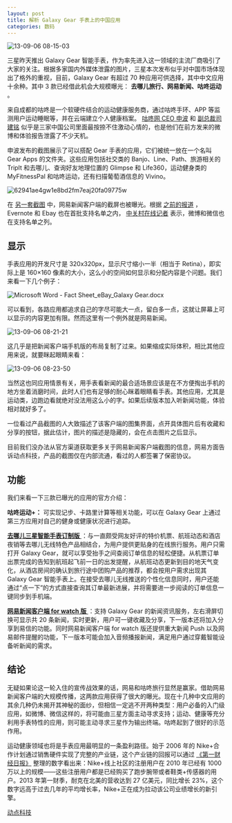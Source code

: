 ```yaml
---
layout: post
title: 解析 Galaxy Gear 手表上的中国应用
categories: 数码
---
```


![13-09-06 08-15-03](http://ww1.sinaimg.cn/large/4b91f9d5gy1fum32202swj20qt0ich3w.jpg)

三星昨天推出 Galaxy Gear 智能手表，作为率先进入这一领域的主流厂商吸引了大家的关注。根据多家国内外媒体泄露的图片，三星本次发布似乎对中国市场体现出了格外的重视，目前，Galaxy Gear 有超过 70 种应用可供选择，其中中文应用十余种。其中 3 款已经借此机会大规模曝光： **去哪儿旅行、网易新闻、咕咚运动** 。

来自成都的咕咚是一个软硬件结合的运动健康服务商，通过咕咚手环、APP 等监测用户运动睡眠等，并在云端建立个人健康档案。 [咕咚网 CEO 申波](http://weibo.com/aplomb2) 和 [副总裁司建铭](http://weibo.com/p/1005051639548420/) 似乎是三家中国公司里面最按捺不住激动心情的，也是他们在前方发来的微博和体验报告泄露了不少天机。

申波发布的截图展示了可以搭配 Gear 手表的应用，它们被统一放在一个名叫 Gear Apps 的文件夹。这些应用包括社交类的 Banjo、Line、Path、旅游相关的 TripIt 和去哪儿、查询好友地理位置的 Glimpse 和 Life360，运动健身类的 MyFitnessPal 和咕咚运动，还有扫描葡萄酒信息的 Vivino。

![62941ae4gw1e8bd2fm7eaj20fa09775w](http://ww1.sinaimg.cn/large/4b91f9d5gy1fum335ow6vj20fa097ahz.jpgg)

在 [另一套截图](http://tech.163.com/13/0905/11/980NHUB2000915BF.html) 中，网易新闻客户端的截屏也被曝光。根据 [之前的报道](http://www.evolife.cn/html/2013/72894.html) ，Evernote 和 Ebay 也在首批支持名单之内， [中关村在线记者](http://ifa.zol.com.cn/3969122.html) 表示，微博和微信也在支持名单之列。

## **显示**

手表应用的开发尺寸是 320x320px，显示尺寸缩小一半（相当于 Retina），即实际上是 160×160 像素的大小，这么小的空间如何显示和分配内容是个问题。我们来看一下几个例子：

![Microsoft Word - Fact Sheet_eBay_Galaxy Gear.docx](http://ww1.sinaimg.cn/large/4b91f9d5gy1fum33i8udfj20fk056di8.jpg)

可以看到，各路应用都追求自己的字尽可能大一点，留白多一点，这就让屏幕上可以显示的内容更加有限。然而这里有一个例外就是网易新闻。

![13-09-06 08-21-21](http://ww1.sinaimg.cn/large/4b91f9d5gy1fum33t1vqkj20i208wae7.jpg)

这几乎是把新闻客户端手机版的布局复制了过来。如果缩成实际体积，相比其他应用来说，就要眯起眼睛来看：

![13-09-06 08-23-50](http://ww1.sinaimg.cn/large/4b91f9d5gy1fum34cta3dj20de08xq7k.jpg)

当然这也同应用情景有关，用手表看新闻的最合适场景应该是在不方便掏出手机的地方坐着消磨时间，此时人们也有足够的耐心眯着眼睛看手表。其他应用，尤其是运动类，边跑边看就绝对没法用这么小的字。如果后续版本加入听新闻功能，体验相对就好多了。

一位看过产品截图的人大致描述了该客户端的图集界面，点开具体图片后有收藏和分享的按钮，据此估计，图片的描述是隐藏的，会在点击图片之后显示。

目前我们没办法从官方渠道获取更多关于网易新闻客户端截图的信息，网易方面告诉动点科技，产品的截图仅在内部流通，看过的人都签署了保密协议。

## **功能**

我们来看一下三款已曝光的应用的官方介绍：

**咕咚运动+：** 可实现记步、卡路里计算等相关功能，可以在 Galaxy Gear 上通过第三方应用对自己的健身或健康状况进行追踪。

[**去哪儿三星智能手表订制版** ](http://news.ccidnet.com/art/11097/20130905/5164175_1.html)：与一直颇受网友好评的特价机票、航班动态和酒店夜销等去哪儿无线特色产品相结合，为用户提供更贴身的在线旅行服务。用户只需打开 Galaxy Gear，就可以享受抬手之间查阅订单信息的轻松便捷。从机票订单出票完成的告知到航班起飞前一日的出发提醒，从航班动态更新到目的地天气变化，从酒店房间的确认到旅行途中团购产品的推荐，都会按用户需求出现其 Galaxy Gear 智能手表上。在接受去哪儿无线推送的个性化信息同时，用户还能通过“点一下”的方式直接查询其订单最新进展，并将需要进一步阅读的订单信息一键同步到手机端。

[**网易新闻客户端 for watch 版** ](http://tech.163.com/13/0905/11/980O5MJV00092594.html)：支持 Galaxy Gear 的新闻资讯服务，左右滑屏切换可显示共 20 条新闻，实时更新，用户可一键收藏及分享，下一版本还将加入分享到易信的功能。同时网易新闻客户端 for watch 版还提供重大新闻 Push 以及网易邮件提醒的功能，下一版本可能会加入音频播报新闻，满足用户通过穿戴智能设备听新闻的需求。

## **结论**

无疑如果论这一轮入住的宣传战效果的话，网易和咕咚旅行显然是赢家。借助网易新闻客户端的大规模传播，这两款应用获得了很大的曝光。现在十几种中文应用的其余几种仍未揭开其神秘的面纱，但相信一定逃不开两种类型：用户必备的入门级应用，如微博、微信这样的，将可能由三星方面主动寻求支持；运动、健康等充分利用手表特性的应用，则可能主动寻求三星作为输出终端。咕咚起到了很好的示范作用。

运动健康领域也将是手表应用最明显的一条盈利路径。始于 2006 年的 Nike+合作计划通过销售硬件实现了完整的产业链，这个产业链的回报可以通过 [《第一财经日报》](http://www.yicai.com/news/2013/03/2519742.html) 整理的数字看出来：Nike+线上社区的注册用户在 2010 年已经有 1000 万以上的规模——这些注册用户都是已经购买了跑步腕带或者鞋类+传感器的用户。2013 年第一财季，耐克在北美的营收达到 27 亿美元，同比增长 23%，这个数字远高于过去几年的平均增长率，Nike+正在成为拉动该公司业绩增长的新引擎。

[动点科技](https://cn.technode.com/post/2013-09-06/gear-china-apps/)

